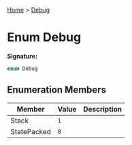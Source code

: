 [Home](../index.md) &gt; [Debug](./debug.md)

# Enum Debug


<b>Signature:</b>

```typescript
enum Debug 
```

## Enumeration Members

|  Member | Value | Description |
|  --- | --- | --- |
|  Stack | `1` |  |
|  StatePacked | `0` |  |

